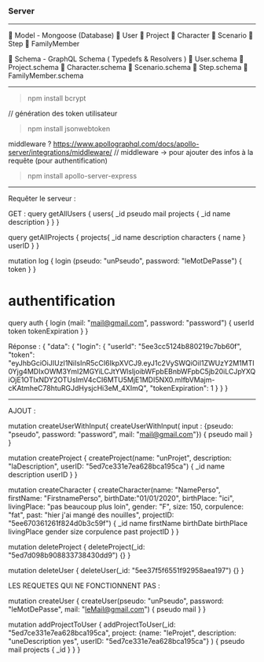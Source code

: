 ### Server

- - -

📁 Model - Mongoose (Database)
     📃 User
     📃 Project
     📃 Character
     📃 Scenario
     📃 Step
     📃 FamilyMember
     
📁 Schema - GraphQL Schema ( Typedefs & Resolvers )
     📃 User.schema
     📃 Project.schema
     📃 Character.schema
     📃 Scenario.schema
     📃 Step.schema
     📃 FamilyMember.schema

- - -

> npm install bcrypt

// génération des token utilisateur
> npm install jsonwebtoken

middleware ? https://www.apollographql.com/docs/apollo-server/integrations/middleware/
// middleware -> pour ajouter des infos à la requête (pour authentification)
> npm install apollo-server-express

- - -

Requêter le serveur :

GET :
query getAllUsers {
  users{
    _id
    pseudo
    mail
    projects {
      _id
      name
      description
    }
  }
}

query getAllProjects {
  projects{
    _id
    name
    description
    characters {
      name
    }
    userID
  }
}

mutation log {
  login (pseudo: "unPseudo", password: "leMotDePasse") {
    token
  }
}

# authentification
query auth {
  login (mail: "mail@gmail.com", password: "password") {
    userId
    token
    tokenExpiration
  }
}

Réponse :
{
  "data": {
    "login": {
      "userId": "5ee3cc5124b880219c7bb60f",
      "token": "eyJhbGciOiJIUzI1NiIsInR5cCI6IkpXVCJ9.eyJ1c2VySWQiOiI1ZWUzY2M1MTI0Yjg4MDIxOWM3YmI2MGYiLCJtYWlsIjoibWFpbEBnbWFpbC5jb20iLCJpYXQiOjE1OTIxNDY2OTUsImV4cCI6MTU5MjE1MDI5NX0.mIfbVMajm-cKAtmheC78htuRGJdHysjcHi3eM_4XImQ",
      "tokenExpiration": 1
    }
  }
}



- - -

AJOUT :

mutation createUserWithInput{
  createUserWithInput( input : {pseudo: "pseudo", password: "password", mail: "mail@gmail.com"}) {
    pseudo
    mail
  }
}

mutation createProject {
  createProject(name: "unProjet", description: "laDescription", userID: "5ed7ce331e7ea628bca195ca") {
    _id
    name
    description
    userID
  }
}

mutation createCharacter {
    createCharacter(name: "NamePerso", firstName: "FirstnamePerso", birthDate:"01/01/2020", birthPlace: "ici", livingPlace: "pas beaucoup plus loin", 
      gender: "F", size: 150, corpulence: "fat", past: "hier j'ai mangé des nouilles", projectID: "5ee670361261f824d0b3c59f") 
    {
        _id
        name
        firstName
        birthDate
        birthPlace
        livingPlace
        gender
        size
        corpulence
        past
        projectID
    }
}

mutation deleteProject {
  deleteProject(_id: "5ed7d098b908833738430dd9") {}
}

mutation deleteUser {
  deleteUser(_id: "5ee37f5f6551f92958aea197") {}
}



LES REQUETES QUI NE FONCTIONNENT PAS :

mutation createUser {
  createUser(pseudo: "unPseudo", password: "leMotDePasse", mail: "leMail@gmail.com") {
    pseudo
    mail
  }
}

mutation addProjectToUser {
  addProjectToUser(_id: "5ed7ce331e7ea628bca195ca", project: {name: "leProjet", description: "uneDescription yes", userID: "5ed7ce331e7ea628bca195ca"} ) {
    pseudo
    mail
    projects {
      _id
    }
  }
}

